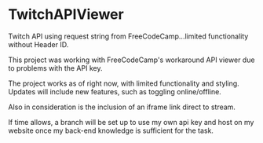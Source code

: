 # TwitchAPIViewer
Twitch API using request string from FreeCodeCamp...limited functionality without Header ID.

This project was working with FreeCodeCamp's workaround API viewer due to problems with the API key.

The project works as of right now, with limited functionality and styling. Updates will include new features, such as toggling online/offline.

Also in consideration is the inclusion of an iframe link direct to stream.

If time allows, a branch will be set up to use my own api key and host on my website once my back-end knowledge is sufficient for the task.
